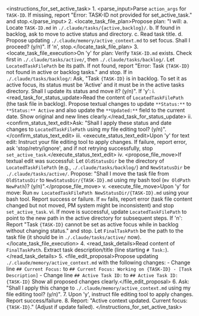 <instructions_for_set_active_task>
    1.  <parse_input>Parse `action_args` for `TASK-ID`. If missing, report "Error: TASK-ID not provided for set_active_task." and stop.</parse_input>
    2.  <locate_task_file_plan>Propose plan: "I will:
        a. Locate `TASK-ID.md` in `./.claude/tasks/{active,backlog}/`.
        b. If found in backlog, ask to move to active status and directory.
        c. Read task title.
        d. Propose updating `./.claude/memory/active_context.md` to set focus.
        Shall I proceed? (y/n)". If 'n', stop.</locate_task_file_plan>
    3.  <locate_task_file_execution>On 'y' for plan: Verify `TASK-ID.md` exists. Check first in `./.claude/tasks/active/`, then `./.claude/tasks/backlog/`. Let `LocatedTaskFilePath` be its path.
        If not found, report "Error: Task `{TASK-ID}` not found in active or backlog tasks." and stop.
        If in `./.claude/tasks/backlog/`: Ask, "Task `{TASK-ID}` is in backlog. To set it as active focus, its status must be 'Active' and it must be in the active tasks directory. Shall I update its status and move it? (y/n)".
        If 'y':
            i.   <read_task_for_status_update>Read the content of `LocatedTaskFilePath` (the task file in backlog). Propose textual changes to update `**Status:**` to `**Status:** Active` and also update the `**Updated:**` field to the current date. Show original and new lines clearly.</read_task_for_status_update>
            ii.  <confirm_status_text_edit>Ask: "Shall I apply these status and date changes to `LocatedTaskFilePath` using my file editing tool? (y/n)".</confirm_status_text_edit>
            iii. <execute_status_text_edit>Upon 'y' for text edit: Instruct your file editing tool to apply changes. If failure, report error, ask 'stop/retry/ignore', and if not retrying successfully, stop `set_active_task`.</execute_status_text_edit>
            iv.  <propose_file_move>If textual edit was successful: Let `OldStatusDir` be the directory of `LocatedTaskFilePath` (e.g., `./.claude/tasks/backlog/`) and `NewStatusDir` be `./.claude/tasks/active/`. Propose: "Shall I move the task file from `OldStatusDir` to `NewStatusDir/{TASK-ID}.md` using my bash tool (`mv OldPath NewPath`)? (y/n)".</propose_file_move>
            v.   <execute_file_move>Upon 'y' for move: Run `mv LocatedTaskFilePath NewStatusDir/{TASK-ID}.md` using your bash tool. Report success or failure. If `mv` fails, report error (task file content changed but not moved, PM system might be inconsistent) and stop `set_active_task`.
            vi.  If move is successful, update `LocatedTaskFilePath` to point to the new path in the active directory for subsequent steps.
        If 'n': Report "Task `{TASK-ID}` cannot be set as active focus while in backlog without changing status." and stop.
        Let `FinalTaskPath` be the path to the task file (it should be in `./.claude/tasks/active/` now).
        </locate_task_file_execution>
    4.  <read_task_details>Read content of `FinalTaskPath`. Extract task description/title (line starting `# Task:`).</read_task_details>
    5.  <file_edit_proposal>Propose updating `./.claude/memory/active_context.md` with the following changes:
        - Change line `## Current Focus:` to `## Current Focus: Working on {TASK-ID} - [Task Description]`
        - Change line `## Active Task ID:` to `## Active Task ID: {TASK-ID}`
        Show all proposed changes clearly.</file_edit_proposal>
    6.  <confirmation>Ask: "Shall I apply this change to `./.claude/memory/active_context.md` using my file editing tool? (y/n)".</confirmation>
    7.  <execution>Upon 'y', instruct file editing tool to apply changes. Report success/failure.</execution>
    8.  <o>Report: "Active context updated. Current focus: `{TASK-ID}`." (Adjust if update failed).</o>
</instructions_for_set_active_task>
